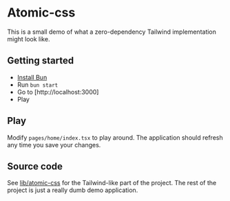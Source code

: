 # Atomic-css

This is a small demo of what a zero-dependency Tailwind implementation might look like.

## Getting started

- [Install Bun](https://bun.sh/)
- Run `bun start`
- Go to [http://localhost:3000]
- Play

## Play

Modify `pages/home/index.tsx` to play around. The application should refresh any time you save your changes.

## Source code

See [lib/atomic-css](lib/atomic-css) for the Tailwind-like part of the project. The rest of the project is just a really dumb demo application.

